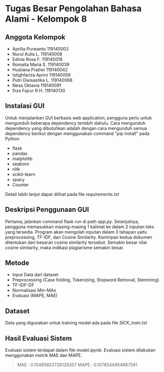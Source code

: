 # Tugas Besar Pengolahan Bahasa Alami - Kelompok 8

## Anggota Kelompok
- Aprilia Purwanto	    119140003
- Nurul Aulia L.	    119140008
- Edinia Rosa F.	    119140018
- Romaita Maria S.	    119140039
- Husliana Pratiwi	    119140042
- Istighfariza Aprini	119140059
- Putri Dwisastika L.	119140068
- Nesa Oktavia		    119140091
- Ihza Fajrur R.H.	    119140130

## Instalasi GUI
Untuk menjalankan GUI berbasis web application, pengguna perlu untuk mengunduh beberapa dependency terlebih dahulu. Cara mengunduh dependency yang dibutuhkan adalah dengan cara mengunduh semua dependency berikut dengan menggunakan command "pip install" pada Python
- flask
- pandas
- matplotlib
- seaborn
- nltk
- scikit-learn
- spacy
- Counter

Detail lebih lanjut dapat dilihat pada file *requirements.txt*

## Deskripsi Penggunaan GUI
Pertama, jalankan command flask run di path *app.py*. Selanjutnya, pengguna memasukkan masing-masing 1 kalimat ke dalam 2 inputan teks yang tersedia. Program akan mengolah inputan dalam 3 tahapan yaitu preprocessing, TF-IDF, dan Cosine Similarity. Kemiripan kedua dokumen ditentukan dari besaran cosine similarity tersebut. Semakin besar nilai cosine similarity, maka indikasi plagiarisme semakin besar.

## Metode
- Input Data dari dataset
- Preprocessing (Case folding, Tokenizing, Stopword Removal, Stemming)
- TF-IDF-DF
- Normalisasi Min-MAx
- Evaluasi (MAPE, MAE)
## Dataset
Data yang digunakan untuk training model ada pada file *SICK_train.txt*

## Hasil Evaluasi Sistem
Evaluasi sistem terdapat dalam file *model.ipynb*. Evaluasi sistem dilakukan menggunakan metrik MAE dan MAPE.
> MAE : 0.10485853726129357
> MAPE : 0.1078544954687591